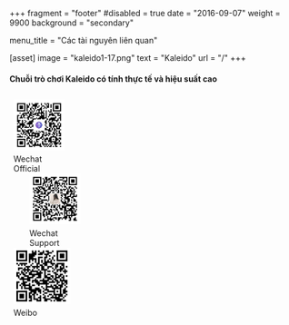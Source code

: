 +++
fragment = "footer"
#disabled = true
date = "2016-09-07"
weight = 9900
background = "secondary"

menu_title = "Các tài nguyên liên quan"

[asset]
  image = "kaleido1-17.png"
  text = "Kaleido"
  url = "/"
+++


#### Chuỗi trò chơi Kaleido có tính thực tế và hiệu suất cao

<!--Kaleido实现了基于VRF随机算法的共识协议Algorand，使链的性能、安全性、去中心化程度达到完美平衡。面向游戏行业，Kaleido开发了分布式游戏交互引擎，助力游戏开发者低成本游戏上链，共同打造可信的游戏交互模式。-->

<div class="row" style="margin-top:2em; margin-left:0.5em;">
<div class="text-center">
  <img alt="" src="/vi/images/wechat-official.jpg" width="90px"/>
  <div class="description" style="font-size: 14px;margin-top:0.25em;">Wechat<br/>Official</div>
</div>

<div class="text-center" style="margin-left:2em; margin-right:2em;">
  <img alt="" src="/vi/images/wechat-support.jpg" width="90px"/>
  <div class="description" style="font-size: 14px;margin-top:0.25em;">Wechat<br/>Support</div>
</div>

<div class="text-center">
  <img alt="" src="/vi/images/weibo-kaleido.png" width="90px" style="padding:5px; background: white"/>
  <div class="description" style="font-size: 14px;margin-top:0.25em;">Weibo</div>
</div>
</div>
